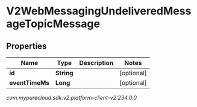# V2WebMessagingUndeliveredMessageTopicMessage


## Properties

| Name | Type | Description | Notes |
| ------------ | ------------- | ------------- | ------------- |
| **id** | **String** |  |  [optional] |
| **eventTimeMs** | **Long** |  |  [optional] |




_com.mypurecloud.sdk.v2:platform-client-v2:234.0.0_

